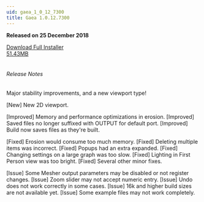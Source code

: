 ```yaml
---
uid: gaea_1_0_12_7300
title: Gaea 1.0.12.7300
---
```



**Released on 25 December 2018**

<div class="btn-group" role="group">
<a href="http://viridian.quadspinner.com/gaea/Gaea-1.0.12.7300.msi?key=DC00" class="btn btn-dark">Download Full Installer<br />51.43MB</a>
</div></div></div>
<br><h6 class="ml-2">Release Notes</h6>
<div class="card">
<div class="card-body release-note">

Major stability improvements, and a new viewport type!

[New] New 2D viewport.

[Improved] Memory and performance optimizations in erosion.
[Improved] Saved files no longer suffixed with OUTPUT for default port.
[Improved] Build now saves files as they're built.

[Fixed] Erosion would consume too much memory.
[Fixed] Deleting multiple items was incorrect.
[Fixed] Popups had an extra expanded.
[Fixed] Changing settings on a large graph was too slow.
[Fixed] Lighting in First Person view was too bright.
[Fixed] Several other minor fixes.

[Issue] Some Mesher output parameters may be disabled or not register changes.
[Issue] Zoom slider may not accept numeric entry.
[Issue] Undo does not work correctly in some cases.
[Issue] 16k and higher build sizes are not available yet.
[Issue] Some example files may not work completely.


</div></div>
